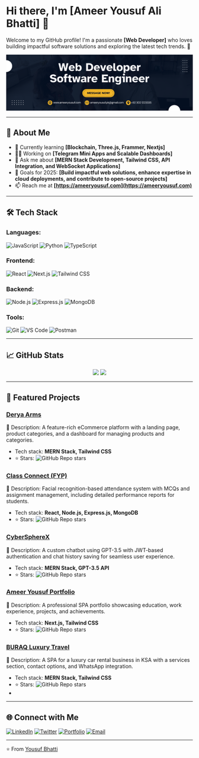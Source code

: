 # Hi there, I'm [Ameer Yousuf Ali Bhatti] 👋

Welcome to my GitHub profile! I'm a passionate **[Web Developer]** who loves building impactful software solutions and exploring the latest tech trends. 🌟

![Profile Banner](https://github.com/yousufalipk/yousufalipk/blob/main/banner.png)

---

## 🚀 About Me

- 🌱 Currently learning **[Blockchain, Three.js, Frammer, Nextjs]**  
- 👨‍💻 Working on **[Telegram Mini Apps and Scalable Dashboards]**  
- 💬 Ask me about **[MERN Stack Development, Tailwind CSS, API Integration, and WebSocket Applications]**  
- 🎯 Goals for 2025: **[Build impactful web solutions, enhance expertise in cloud deployments, and contribute to open-source projects]**  
- 📫 Reach me at **[https://ameeryousuf.com](https://ameeryousuf.com)**  

---

## 🛠️ Tech Stack

### Languages:
![JavaScript](https://img.shields.io/badge/-JavaScript-black?style=flat-square&logo=javascript)
![Python](https://img.shields.io/badge/-Python-black?style=flat-square&logo=python)
![TypeScript](https://img.shields.io/badge/-TypeScript-black?style=flat-square&logo=typescript)

### Frontend:
![React](https://img.shields.io/badge/-React-black?style=flat-square&logo=react)
![Next.js](https://img.shields.io/badge/-Next.js-black?style=flat-square&logo=next.js)
![Tailwind CSS](https://img.shields.io/badge/-Tailwind%20CSS-black?style=flat-square&logo=tailwind-css)

### Backend:
![Node.js](https://img.shields.io/badge/-Node.js-black?style=flat-square&logo=node.js)
![Express.js](https://img.shields.io/badge/-Express-black?style=flat-square&logo=express)
![MongoDB](https://img.shields.io/badge/-MongoDB-black?style=flat-square&logo=mongodb)

### Tools:
![Git](https://img.shields.io/badge/-Git-black?style=flat-square&logo=git)
![VS Code](https://img.shields.io/badge/-VS%20Code-black?style=flat-square&logo=visual-studio-code)
![Postman](https://img.shields.io/badge/-Postman-black?style=flat-square&logo=postman)

---

## 📈 GitHub Stats

<div align="center">
  <img height="150px" src="https://github-readme-stats.vercel.app/api?username=YourGitHubUsername&show_icons=true&theme=radical" />
  <img height="150px" src="https://github-readme-stats.vercel.app/api/top-langs/?username=YourGitHubUsername&layout=compact&theme=radical" />
</div>

---

## 📂 Featured Projects

### [Derya Arms](https://github.com/yousufalipk/derya-arms)
🚀 Description: A feature-rich eCommerce platform with a landing page, product categories, and a dashboard for managing products and categories.

- Tech stack: **MERN Stack, Tailwind CSS**
- ⭐ Stars: ![GitHub Repo stars](https://img.shields.io/github/stars/yousufalipk/derya-arms?style=social)

### [Class Connect (FYP)](https://github.com/yousufalipk/class-connect)
🚀 Description: Facial recognition-based attendance system with MCQs and assignment management, including detailed performance reports for students.

- Tech stack: **React, Node.js, Express.js, MongoDB**
- ⭐ Stars: ![GitHub Repo stars](https://img.shields.io/github/stars/yousufalipk/class-connect?style=social)

### [CyberSphereX](https://github.com/yousufalipk/cyberspherex)
🚀 Description: A custom chatbot using GPT-3.5 with JWT-based authentication and chat history saving for seamless user experience.

- Tech stack: **MERN Stack, GPT-3.5 API**
- ⭐ Stars: ![GitHub Repo stars](https://img.shields.io/github/stars/yousufalipk/cyberspherex?style=social)

### [Ameer Yousuf Portfolio](https://ameeryousuf.com)
🚀 Description: A professional SPA portfolio showcasing education, work experience, projects, and achievements.

- Tech stack: **Next.js, Tailwind CSS**
- ⭐ Stars: ![GitHub Repo stars](https://img.shields.io/github/stars/yousufalipk/ameeryousuf-portfolio?style=social)

### [BURAQ Luxury Travel](https://github.com/yousufalipk/buraq-luxury-travel)
🚀 Description: A SPA for a luxury car rental business in KSA with a services section, contact options, and WhatsApp integration.

- Tech stack: **MERN Stack, Tailwind CSS**
- ⭐ Stars: ![GitHub Repo stars](https://img.shields.io/github/stars/yousufalipk/buraq-luxury-travel?style=social)
- 
---

## 🌐 Connect with Me

[![LinkedIn](https://img.shields.io/badge/-LinkedIn-blue?style=flat-square&logo=linkedin&logoColor=white)](https://linkedin.com/in/yousufalipk)
[![Twitter](https://img.shields.io/badge/-Twitter-blue?style=flat-square&logo=twitter&logoColor=white)](https://twitter.com/yousufbhatti786)
[![Portfolio](https://img.shields.io/badge/-Portfolio-black?style=flat-square&logo=web)](https://ameeryousuf.com)
[![Email](https://img.shields.io/badge/-Email-black?style=flat-square&logo=gmail&logoColor=white)](mailto:ameeryousuf.pk@gmail.com)

---

⭐️ From [Yousuf Bhatti](https://github.com/yousufalipk)
